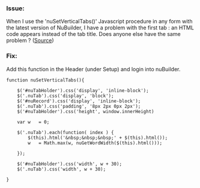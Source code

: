 ### Issue: 

When I use the 'nuSetVerticalTabs()' Javascript procedure in any form with the latest version of NuBuilder, I have a problem with the first tab : an HTML code appears instead of the tab title.
Does anyone else have the same problem ? ([Source](https://forums.nubuilder.com/viewtopic.php?f=20&t=10200&p=20165#p20165))

### Fix: 

Add this function in the Header (under Setup) and login into nuBuilder.

```
function nuSetVerticalTabs(){
	
	$('#nuTabHolder').css('display', 'inline-block');
	$('.nuTab').css('display', 'block');
	$('#nuRecord').css('display', 'inline-block');
	$('.nuTab').css('padding', '8px 2px 0px 2px');
	$('#nuTabHolder').css('height', window.innerHeight)

	var w   = 0;

	$('.nuTab').each(function( index ) {
		$(this).html('&nbsp;&nbsp;&nbsp;' + $(this).html());
		w   = Math.max(w, nuGetWordWidth($(this).html()));

	});

	$('#nuTabHolder').css('width', w + 30);
	$('.nuTab').css('width', w + 30);

}
```

